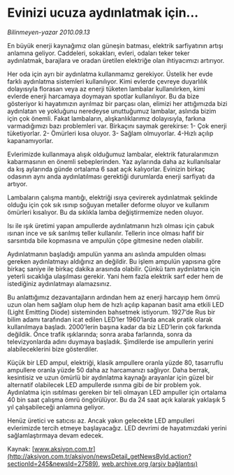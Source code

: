 # Evinizi ucuza aydınlatmak için...

*Bilinmeyen-yazar 2010.09.13*

<font class="agenda2NewsSpot">
 En büyük enerji kaynağımız olan güneşin batması, elektrik sarfiyatının artışı anlamına geliyor. Caddeleri, sokakları, evleri, odaları teker teker aydınlatmak, barajlara ve oradan üretilen elektriğe olan ihtiyacımızı artırıyor.
</font>
<font class="newsDetail">
 <p>
  <p class="MsoNormal">
   Her oda için ayrı bir aydınlatma kullanmamız gerekiyor. Üstelik her evde farklı aydınlatma sistemleri kullanılıyor. Kimi evlerde çevreye duyarlılık dolayısıyla florasan veya az enerji tüketen lambalar kullanılırken, kimi evlerde enerji harcamaya doymayan spotlar kullanılıyor. Bu da bize gösteriyor ki hayatımızın ayrılmaz bir parçası olan, elimizi her attığımızda bizi aydınlatan ve yokluğunu neredeyse unuttuğumuz lambalar, aslında bizim için çok önemli. Fakat lambaların, alışkanlıklarımız dolayısıyla, farkına varmadığımızı bazı problemleri var. Birkaçını saymak gerekirse: 1- Çok enerji tüketiyorlar. 2- Ömürleri kısa oluyor. 3- Sağlam olmuyorlar. 4-Hızlı açılıp kapanamıyorlar.
  </p>
  <p class="MsoNormal">
   Evlerimizde kullanmaya alışık olduğumuz lambalar, elektrik faturalarımızın kabarmasının en önemli sebeplerinden. Yaz aylarında daha az kullanılsalar da kış aylarında günde ortalama 6 saat açık kalıyorlar. Evinizin birkaç odasının aynı anda aydınlatılması gerektiği durumlarda enerji sarfiyatı da artıyor.
  </p>
  <p class="MsoNormal">
   Lambaların çalışma mantığı, elektriği ısıya çevirerek aydınlatmak şeklinde olduğu için çok sık ısınıp soğuyan metaller deforme oluyor ve kullanım ömürleri kısalıyor. Bu da sıklıkla lamba değiştirmemize neden oluyor.
  </p>
  <p class="MsoNormal">
   Isı ile ışık üretimi yapan ampullerde aydınlatmanın hızlı olması için çabuk ısınan ince ve sık sarılmış teller kullanılır. Tellerin ince olması hafif bir sarsıntıda bile kopmasına ve ampulün çöpe gitmesine neden olabilir.
  </p>
  <p class="MsoNormal">
   Aydınlatmanın başladığı ampulün yanma anı aslında ampulden olması gereken aydınlatmayı aldığınız an değildir. Bu işlem ampulün yapısına göre birkaç saniye ile birkaç dakika arasında olabilir. Çünkü tam aydınlatma için yeterli sıcaklığa ulaşılması gerekir. Yani hem fazla elektrik sarf eder hem de istediğiniz aydınlatmayı alamazsınız.
  </p>
  <p class="MsoNormal">
   Bu anlattığımız dezavantajların ardından hem az enerji harcayıp hem ömrü uzun olan hem sağlam olup hem de hızlı açılıp kapanan basit ama etkili LED (Light Emitting Diode) sisteminden bahsetmek istiyorum. 1927’de Rus bir bilim adamı tarafından icat edilen LED’ler 1960’larda ancak pratik olarak kullanılmaya başladı. 2000’lerin başına kadar da biz LED’lerin çok farkında değildik. Önce trafik ışıklarında; sonra araba farlarında, sonra da televizyonlarda adını duymaya başladık. Şimdilerde ise ampullerin yerini alabileceklerini bize gösterdiler.
  </p>
  <p class="MsoNormal">
   Küçük bir LED ampul, elektriği, klasik ampullere oranla yüzde 80, tasarruflu ampullere oranla yüzde 50 daha az harcamanızı sağlıyor. Daha berrak, kesintisiz ve uzun ömürlü bir aydınlatma kaynağı arayanlar için güzel bir alternatif olabilecek LED ampullerde ısınma gibi de bir problem yok. Aydınlatma için ısıtılması gereken bir teli olmayan LED ampuller için ortalama 40 bin saat çalışma ömrü öngörülüyor. Bu da 24 saat açık kalarak yaklaşık 5 yıl çalışabileceği anlamına geliyor.
  </p>
  <span>
   Henüz üretici ve satıcısı az. Ancak yakın gelecekte LED ampulleri evlerimizde tercih etmeye başlayacağız. LED devrimi de hayatımızdaki yerini sağlamlaştırmaya devam edecek.
  </span>
 </p>
</font>

Kaynak: [www.aksiyon.com.tr](http://aksiyon.com.tr/aksiyon/newsDetail_getNewsById.action?sectionId=245&newsId=27589), [web.archive.org (arşiv bağlantısı)](http://web.archive.org/web/20101011103626/http://aksiyon.com.tr/aksiyon/newsDetail_getNewsById.action?sectionId=245&newsId=27589)
